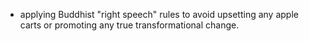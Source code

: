 
- applying Buddhist "right speech" rules to avoid upsetting any apple carts or promoting any true transformational change.